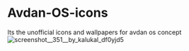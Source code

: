 # Avdan-OS-icons
Its the unofficial icons and wallpapers for avdan os concept
![screenshot__351__by_kalukal_df0yjd5](https://user-images.githubusercontent.com/99591150/156342851-c5ad9c61-2fbd-4cc1-9708-0d03f0aed429.png)
